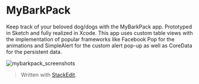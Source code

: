 MyBarkPack
===================

Keep track of your beloved dog/dogs with the MyBarkPack app. Prototyped in Sketch and fully realized in Xcode. This app uses custom table views with the implementation of popular frameworks like Facebook Pop for the animations and SimpleAlert for the custom alert pop-up as well as CoreData for the persistent data.

![mybarkpack_screenshots](https://cloud.githubusercontent.com/assets/6709516/15733119/0aaaf96a-2840-11e6-87e5-9409985452cc.jpg)


> Written with [StackEdit](https://stackedit.io/).
